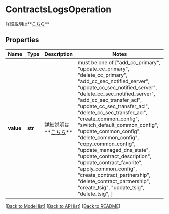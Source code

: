 # ContractsLogsOperation

詳細説明は**[こちら](#tag/logs-(contracts))**

## Properties
Name | Type | Description | Notes
------------ | ------------- | ------------- | -------------
**value** | **str** | 詳細説明は**[こちら](#tag/logs-(contracts))** |  must be one of ["add_cc_primary", "update_cc_primary", "delete_cc_primary", "add_cc_sec_notified_server", "update_cc_sec_notified_server", "delete_cc_sec_notified_server", "add_cc_sec_transfer_acl", "update_cc_sec_transfer_acl", "delete_cc_sec_transfer_acl", "create_common_config", "switch_default_common_config", "update_common_config", "delete_common_config", "copy_common_config", "update_managed_dns_state", "update_contract_description", "update_contract_favorite", "apply_common_config", "create_contract_partnership", "delete_contract_partnership", "create_tsig", "update_tsig", "delete_tsig", ]

[[Back to Model list]](../README.md#documentation-for-models) [[Back to API list]](../README.md#documentation-for-api-endpoints) [[Back to README]](../README.md)


